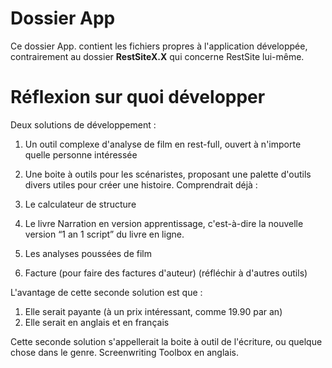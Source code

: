 # Dossier __App__

Ce dossier App. contient les fichiers propres à l'application développée, contrairement au dossier __RestSiteX.X__ qui concerne RestSite lui-même.

# Réflexion sur quoi développer

Deux solutions de développement :

1. Un outil complexe d'analyse de film en rest-full, ouvert à n'importe quelle personne intéressée

2. Une boite à outils pour les scénaristes, proposant une palette d'outils divers utiles pour créer une histoire. Comprendrait déjà :
  1. Le calculateur de structure
  2. Le livre Narration en version apprentissage, c'est-à-dire la nouvelle version “1 an 1 script” du livre en ligne.
  3. Les analyses poussées de film
  4. Facture (pour faire des factures d'auteur)
  (réfléchir à d'autres outils)

L'avantage de cette seconde solution est que :
1. Elle serait payante (à un prix intéressant, comme 19.90 par an)
2. Elle serait en anglais et en français

Cette seconde solution s'appellerait la boite à outil de l'écriture, ou quelque chose dans le genre. Screenwriting Toolbox en anglais.
